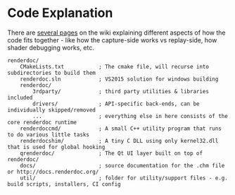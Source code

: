 # Code Explanation

There are [several pages](https://github.com/baldurk/renderdoc/wiki/Code-Dives) on the wiki explaining different aspects of how the code fits together - like how the capture-side works vs replay-side, how shader debugging works, etc.

    renderdoc/ 
        CMakeLists.txt           ; The cmake file, will recurse into subdirectories to build them
        renderdoc.sln            ; VS2015 solution for windows building
        renderdoc/
            3rdparty/            ; third party utilities & libraries included
            drivers/             ; API-specific back-ends, can be individually skipped/removed
            ...                  ; everything else in here consists of the core renderdoc runtime
        renderdoccmd/            ; A small C++ utility program that runs to do various little tasks
        renderdocshim/           ; A tiny C DLL using only kernel32.dll that is used for global hooking
        qrenderdoc/              ; The Qt UI layer built on top of renderdoc/
        docs/                    ; source documentation for the .chm file or http://docs.renderdoc.org/
        util/                    ; folder for utility/support files - e.g. build scripts, installers, CI config
